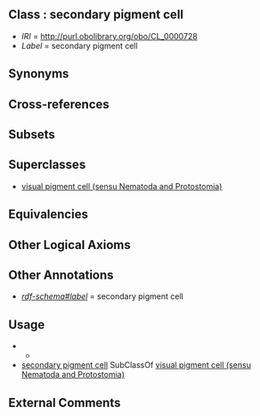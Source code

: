 
## Class : secondary pigment cell

 * *IRI* = http://purl.obolibrary.org/obo/CL_0000728
 * *Label* = secondary pigment cell

## Synonyms


## Cross-references


## Subsets


## Superclasses

 * [visual pigment cell (sensu Nematoda and Protostomia)](../../CL/58/CL_0001658.md)

## Equivalencies


## Other Logical Axioms


## Other Annotations

 * *[rdf-schema#label](../../el/rdf-schema#label.md)* = secondary pigment cell

## Usage

 * -
 * [secondary pigment cell](../../CL/28/CL_0000728.md) SubClassOf [visual pigment cell (sensu Nematoda and Protostomia)](../../CL/58/CL_0001658.md)

## External Comments

